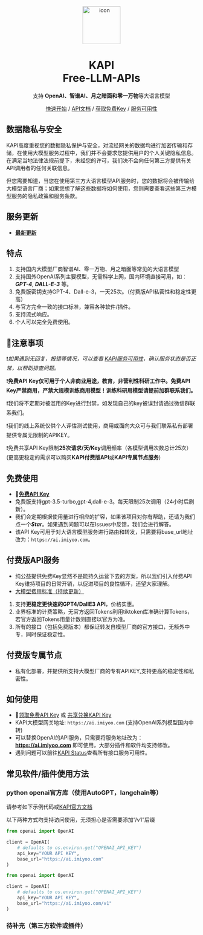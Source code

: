 <div align="center">
<img src="http://k.imiyoo.com/k.png" alt="icon" width="100px"/>
<h1 align="center">KAPI<br>Free-LLM-APIs</h1>

支持 **OpenAI、智谱AI、月之暗面和零一万物**等大语言模型

[快速开始](#如何使用) / [API文档](https://apifox.com/apidoc/shared-f81e1fd6-279b-4314-9b4d-a5708355fb7e) / [获取免费Key](https://k.imiyoo.com) / [服务可用性](http://43.133.38.250:3001/status/kapi)

</div>

## 数据隐私与安全

KAPI高度重视您的数据隐私保护与安全，对流经网关的数据均进行加密传输和存储，在使用大模型服务过程中，我们并不会要求您提供用户的个人关键隐私信息。在满足当地法律法规前提下，未经您的许可，我们决不会向任何第三方提供有关API调用者的任何关联信息。

但您需要知道，当您在使用第三方大语言模型API服务时，您的数据将会被传输给大模型语言厂商；如果您想了解这些数据将如何使用，您则需要查看这些第三方模型服务的隐私政策和服务条款。


## 服务更新
- **[最新更新](https://apifox.com/apidoc/shared-f81e1fd6-279b-4314-9b4d-a5708355fb7e)**


## 特点
1. 支持国内大模型厂商智谱AI、零一万物、月之暗面等常见的大语言模型
2. 支持国外OpenAI系列主要模型，无需科学上网，国内环境直接可用，如：***GPT-4***, ***DALL-E-3*** 等。
3. 免费版密钥支持GPT-4、Dall-e-3，一天25次。（付费版API私密性和稳定性更高）
4. 与官方完全一致的接口标准，兼容各种软件/插件。
5. 支持流式响应。
6. 个人可以完全免费使用。

## 🚩注意事项

❗️*如果遇到无回复，报错等情况，可以查看 [KAPI服务可用性](http://43.133.38.250:3001/status/kapi)，确认服务状态是否正常，以帮助排查问题。*

❗️**免费API Key仅可用于个人非商业用途，教育，非营利性科研工作中。免费API Key严禁商用，严禁大规模训练商用模型！训练科研用模型请提前加群联系我们。**

❗️我们将不定期对被滥用的Key进行封禁，如发现自己的key被误封请通过微信群联系我们。

❗️我们的线上系统仅供个人评估测试使用，商用或面向大众可与我们联系私有部署提供专属无限制的APIKEY。

❗️免费共享API Key限制**25次请求/天/Key**调用频率（各模型调用次数总计25次）(更高更稳定的需求可以购买**KAPI付费版API**或**KAPI专属节点服务**)

## 免费使用

- **🚀[免费API Key](http://k.imiyoo.com)**
- 免费版支持gpt-3.5-turbo,gpt-4,dall-e-3。每天限制25次调用（24小时后刷新）。
- 我们会定期根据使用量进行相应的扩容，如果该项目对你有帮助，还请为我们点一个***Star***。如果遇到问题可以在Issues中反馈，我们会进行解答。
- 该API Key可用于对大语言模型服务进行路由和转发，只需要将base_url地址改为：`https://ai.imiyoo.com`。

## 付费版API服务
- 纯公益提供免费Key显然不是能持久运营下去的方案，所以我们引入付费API Key维持项目的日常开销，以促进项目的良性循环，还望大家理解。
- [大模型费用标准（持续更新）](https://apifox.com/apidoc/shared-f81e1fd6-279b-4314-9b4d-a5708355fb7e/doc-4282167)

1. 支持**更稳定更快速的GPT4/DallE3 API**，价格实惠。
2. 业界标准的计费策略，无官方返回Tokens利用tiktoken库准确计算Tokens，若官方返回Tokens用量计数则直接以官方为准。
3. 所有的接口（包括免费版本）都保证转发自模型厂商的官方接口，无额外中专，同时保证稳定性。

## 付费版专属节点
- 私有化部署，并提供所支持大模型厂商的专有APIKEY,支持更高的稳定性和私密性。


## 如何使用
- 🚀[领取免费API Key](http://k.imiyoo.com) 或 [共享兑换KAPI Key](https://apifox.com/apidoc/shared-f81e1fd6-279b-4314-9b4d-a5708355fb7e)
- KAPI大模型网关地址: `https://ai.imiyoo.com` (支持OpenAI系列模型国内中转)
- 可以替换OpenAI的API服务，只需要将服务地址改为：**https://ai.imiyoo.com** 即可使用，大部分插件和软件均支持修改。
- 遇到问题可以前往[KAPI Status](http://43.133.38.250:3001/status/kapi)查看所有接口服务可用性。

## 常见软件/插件使用方法

### **python openai官方库（使用AutoGPT，langchain等）**
请参考如下示例代码或[KAPI官方文档](https://apifox.com/apidoc/shared-f81e1fd6-279b-4314-9b4d-a5708355fb7e)

以下两种方式均支持访问使用，无须担心是否需要添加“/v1”后缀

```python
from openai import OpenAI

client = OpenAI(
    # defaults to os.environ.get("OPENAI_API_KEY")
    api_key="YOUR API KEY",
    base_url="https://ai.imiyoo.com"
)
```

```python
from openai import OpenAI

client = OpenAI(
    # defaults to os.environ.get("OPENAI_API_KEY")
    api_key="YOUR API KEY",
    base_url="https://ai.imiyoo.com/v1"
)
```

### 待补充（第三方软件或插件）
